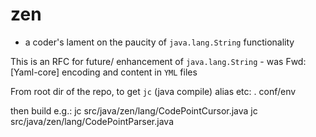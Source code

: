 # zen

- a coder's lament on the paucity of `java.lang.String` functionality

This is an RFC for future/ enhancement of `java.lang.String` - was Fwd: [Yaml-core] encoding and content in `YML` files



From root dir of the repo, to get `jc` (java compile) alias etc:
    . conf/env

then build e.g.:
    jc src/java/zen/lang/CodePointCursor.java
    jc src/java/zen/lang/CodePointParser.java


